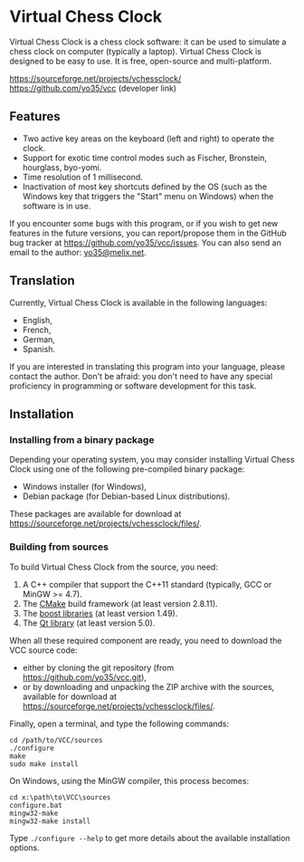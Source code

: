 Virtual Chess Clock
===================

Virtual Chess Clock is a chess clock software: it can be used to simulate a
chess clock on computer (typically a laptop). Virtual Chess Clock is designed
to be easy to use. It is free, open-source and multi-platform.

https://sourceforge.net/projects/vchessclock/  
https://github.com/yo35/vcc (developer link)



Features
--------

* Two active key areas on the keyboard (left and right) to operate the clock.
* Support for exotic time control modes such as Fischer, Bronstein, hourglass,
  byo-yomi.
* Time resolution of 1 millisecond.
* Inactivation of most key shortcuts defined by the OS (such as the Windows key
  that triggers the "Start" menu on Windows) when the software is in use.

If you encounter some bugs with this program, or if you wish to get new features
in the future versions, you can report/propose them in the GitHub bug tracker at
https://github.com/yo35/vcc/issues. You can also send an email to the author:
yo35@melix.net.



Translation
-----------

Currently, Virtual Chess Clock is available in the following languages:

* English,
* French,
* German,
* Spanish.

If you are interested in translating this program into your language, please
contact the author. Don't be afraid: you don't need to have any special
proficiency in programming or software development for this task.



Installation
------------

### Installing from a binary package ###

Depending your operating system, you may consider installing Virtual Chess Clock
using one of the following pre-compiled binary package:

* Windows installer (for Windows),
* Debian package (for Debian-based Linux distributions).

These packages are available for download at
https://sourceforge.net/projects/vchessclock/files/.


### Building from sources ###

To build Virtual Chess Clock from the source, you need:

1. A C++ compiler that support the C++11 standard (typically, GCC or MinGW >= 4.7).
2. The [CMake](http://www.cmake.org/) build framework (at least version 2.8.11).
3. The [boost libraries](http://www.boost.org/) (at least version 1.49).
4. The [Qt library](http://qt-project.org/) (at least version 5.0).

When all these required component are ready, you need to download the VCC source
code:

* either by cloning the git repository (from https://github.com/yo35/vcc.git),
* or by downloading and unpacking the ZIP archive with the sources, available
  for download at https://sourceforge.net/projects/vchessclock/files/.

Finally, open a terminal, and type the following commands:

```
cd /path/to/VCC/sources
./configure
make
sudo make install
```

On Windows, using the MinGW compiler, this process becomes:

```
cd x:\path\to\VCC\sources
configure.bat
mingw32-make
mingw32-make install
```

Type `./configure --help` to get more details about the available installation
options.
